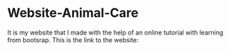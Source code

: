 # Website-Animal-Care
It is my website that I made with the help of an online tutorial with learning from bootsrap.
This is the link to the website:
